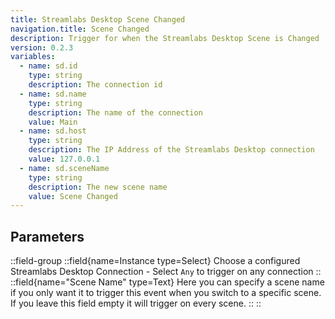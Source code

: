 ```yaml
---
title: Streamlabs Desktop Scene Changed
navigation.title: Scene Changed
description: Trigger for when the Streamlabs Desktop Scene is Changed
version: 0.2.3
variables:
  - name: sd.id
    type: string
    description: The connection id
  - name: sd.name
    type: string
    description: The name of the connection
    value: Main
  - name: sd.host
    type: string
    description: The IP Address of the Streamlabs Desktop connection
    value: 127.0.0.1
  - name: sd.sceneName
    type: string
    description: The new scene name
    value: Scene Changed
---
```


## Parameters
::field-group
  ::field{name=Instance type=Select}
    Choose a configured Streamlabs Desktop Connection
    - Select `Any` to trigger on any connection
  ::
  ::field{name="Scene Name" type=Text}
    Here you can specify a scene name if you only want it to trigger this event when you switch to a specific scene. If you leave this field empty it will trigger on every scene.
  ::
::